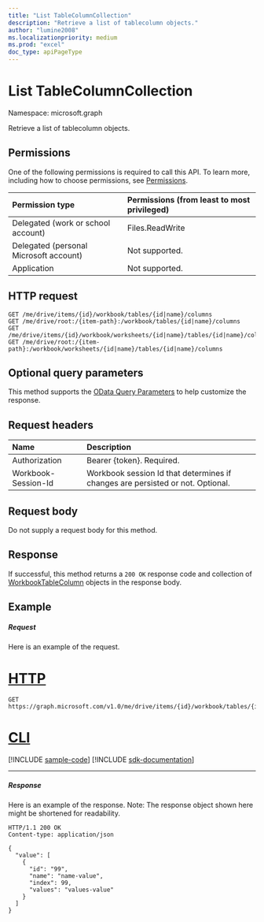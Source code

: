 ```yaml
---
title: "List TableColumnCollection"
description: "Retrieve a list of tablecolumn objects."
author: "lumine2008"
ms.localizationpriority: medium
ms.prod: "excel"
doc_type: apiPageType
---
```


# List TableColumnCollection

Namespace: microsoft.graph

Retrieve a list of tablecolumn objects.
## Permissions
One of the following permissions is required to call this API. To learn more, including how to choose permissions, see [Permissions](/graph/permissions-reference).

|Permission type      | Permissions (from least to most privileged)              |
|:--------------------|:---------------------------------------------------------|
|Delegated (work or school account) | Files.ReadWrite    |
|Delegated (personal Microsoft account) | Not supported.    |
|Application | Not supported. |

## HTTP request
<!-- { "blockType": "ignored" } -->
```http
GET /me/drive/items/{id}/workbook/tables/{id|name}/columns
GET /me/drive/root:/{item-path}:/workbook/tables/{id|name}/columns
GET /me/drive/items/{id}/workbook/worksheets/{id|name}/tables/{id|name}/columns
GET /me/drive/root:/{item-path}:/workbook/worksheets/{id|name}/tables/{id|name}/columns
```
## Optional query parameters
This method supports the [OData Query Parameters](/graph/query-parameters) to help customize the response.

## Request headers
| Name      |Description|
|:----------|:----------|
| Authorization  | Bearer {token}. Required. |
| Workbook-Session-Id  | Workbook session Id that determines if changes are persisted or not. Optional.|

## Request body
Do not supply a request body for this method.

## Response

If successful, this method returns a `200 OK` response code and collection of [WorkbookTableColumn](../resources/workbooktablecolumn.md) objects in the response body.
## Example
##### Request
Here is an example of the request.

# [HTTP](#tab/http)
<!-- {
  "blockType": "request",
  "name": "get_tablecolumncollection"
}-->
```msgraph-interactive
GET https://graph.microsoft.com/v1.0/me/drive/items/{id}/workbook/tables/{id|name}/columns
```

# [CLI](#tab/cli)
[!INCLUDE [sample-code](../includes/snippets/cli/get-tablecolumncollection-cli-snippets.md)]
[!INCLUDE [sdk-documentation](../includes/snippets/snippets-sdk-documentation-link.md)]

---

##### Response
Here is an example of the response. Note: The response object shown here might be shortened for readability.
<!-- {
  "blockType": "response",
  "truncated": true,
  "@odata.type": "microsoft.graph.workbookTableColumn",
  "isCollection": true
} -->
```http
HTTP/1.1 200 OK
Content-type: application/json

{
  "value": [
    {
      "id": "99",
      "name": "name-value",
      "index": 99,
      "values": "values-value"
    }
  ]
}
```

<!-- uuid: 8fcb5dbc-d5aa-4681-8e31-b001d5168d79
2015-10-25 14:57:30 UTC -->
<!-- {
  "type": "#page.annotation",
  "description": "List TableColumnCollection",
  "keywords": "",
  "section": "documentation",
  "tocPath": "",
  "suppressions": [
  ]
}-->
